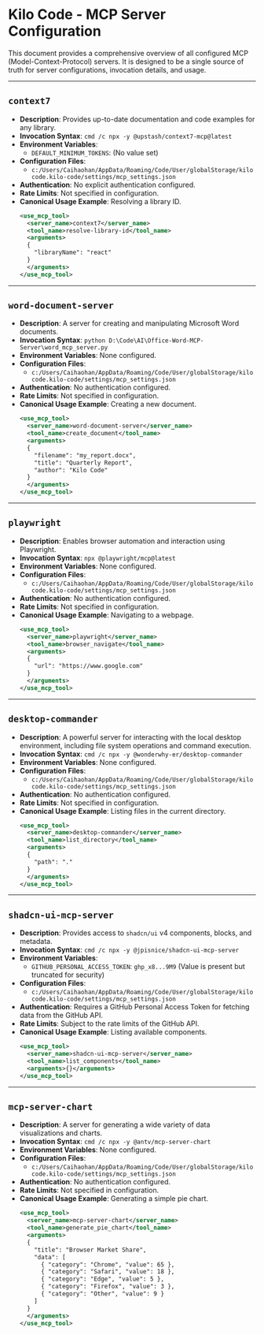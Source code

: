 # Kilo Code - MCP Server Configuration

This document provides a comprehensive overview of all configured MCP (Model-Context-Protocol) servers. It is designed to be a single source of truth for server configurations, invocation details, and usage.

---

## `context7`

- **Description**: Provides up-to-date documentation and code examples for any library.
- **Invocation Syntax**: `cmd /c npx -y @upstash/context7-mcp@latest`
- **Environment Variables**:
  - `DEFAULT_MINIMUM_TOKENS`: (No value set)
- **Configuration Files**:
  - `c:/Users/Caihaohan/AppData/Roaming/Code/User/globalStorage/kilocode.kilo-code/settings/mcp_settings.json`
- **Authentication**: No explicit authentication configured.
- **Rate Limits**: Not specified in configuration.
- **Canonical Usage Example**: Resolving a library ID.
  ```xml
  <use_mcp_tool>
    <server_name>context7</server_name>
    <tool_name>resolve-library-id</tool_name>
    <arguments>
    {
      "libraryName": "react"
    }
    </arguments>
  </use_mcp_tool>
  ```

---

## `word-document-server`

- **Description**: A server for creating and manipulating Microsoft Word documents.
- **Invocation Syntax**: `python D:\Code\AI\Office-Word-MCP-Server\word_mcp_server.py`
- **Environment Variables**: None configured.
- **Configuration Files**:
  - `c:/Users/Caihaohan/AppData/Roaming/Code/User/globalStorage/kilocode.kilo-code/settings/mcp_settings.json`
- **Authentication**: No authentication configured.
- **Rate Limits**: Not specified in configuration.
- **Canonical Usage Example**: Creating a new document.
  ```xml
  <use_mcp_tool>
    <server_name>word-document-server</server_name>
    <tool_name>create_document</tool_name>
    <arguments>
    {
      "filename": "my_report.docx",
      "title": "Quarterly Report",
      "author": "Kilo Code"
    }
    </arguments>
  </use_mcp_tool>
  ```

---

## `playwright`

- **Description**: Enables browser automation and interaction using Playwright.
- **Invocation Syntax**: `npx @playwright/mcp@latest`
- **Environment Variables**: None configured.
- **Configuration Files**:
  - `c:/Users/Caihaohan/AppData/Roaming/Code/User/globalStorage/kilocode.kilo-code/settings/mcp_settings.json`
- **Authentication**: No authentication configured.
- **Rate Limits**: Not specified in configuration.
- **Canonical Usage Example**: Navigating to a webpage.
  ```xml
  <use_mcp_tool>
    <server_name>playwright</server_name>
    <tool_name>browser_navigate</tool_name>
    <arguments>
    {
      "url": "https://www.google.com"
    }
    </arguments>
  </use_mcp_tool>
  ```

---

## `desktop-commander`

- **Description**: A powerful server for interacting with the local desktop environment, including file system operations and command execution.
- **Invocation Syntax**: `cmd /c npx -y @wonderwhy-er/desktop-commander`
- **Environment Variables**: None configured.
- **Configuration Files**:
  - `c:/Users/Caihaohan/AppData/Roaming/Code/User/globalStorage/kilocode.kilo-code/settings/mcp_settings.json`
- **Authentication**: No authentication configured.
- **Rate Limits**: Not specified in configuration.
- **Canonical Usage Example**: Listing files in the current directory.
  ```xml
  <use_mcp_tool>
    <server_name>desktop-commander</server_name>
    <tool_name>list_directory</tool_name>
    <arguments>
    {
      "path": "."
    }
    </arguments>
  </use_mcp_tool>
  ```

---

## `shadcn-ui-mcp-server`

- **Description**: Provides access to `shadcn/ui` v4 components, blocks, and metadata.
- **Invocation Syntax**: `cmd /c npx -y @jpisnice/shadcn-ui-mcp-server`
- **Environment Variables**:
  - `GITHUB_PERSONAL_ACCESS_TOKEN`: `ghp_x8...9M9` (Value is present but truncated for security)
- **Configuration Files**:
  - `c:/Users/Caihaohan/AppData/Roaming/Code/User/globalStorage/kilocode.kilo-code/settings/mcp_settings.json`
- **Authentication**: Requires a GitHub Personal Access Token for fetching data from the GitHub API.
- **Rate Limits**: Subject to the rate limits of the GitHub API.
- **Canonical Usage Example**: Listing available components.
  ```xml
  <use_mcp_tool>
    <server_name>shadcn-ui-mcp-server</server_name>
    <tool_name>list_components</tool_name>
    <arguments>{}</arguments>
  </use_mcp_tool>
  ```

---

## `mcp-server-chart`

- **Description**: A server for generating a wide variety of data visualizations and charts.
- **Invocation Syntax**: `cmd /c npx -y @antv/mcp-server-chart`
- **Environment Variables**: None configured.
- **Configuration Files**:
  - `c:/Users/Caihaohan/AppData/Roaming/Code/User/globalStorage/kilocode.kilo-code/settings/mcp_settings.json`
- **Authentication**: No authentication configured.
- **Rate Limits**: Not specified in configuration.
- **Canonical Usage Example**: Generating a simple pie chart.
  ```xml
  <use_mcp_tool>
    <server_name>mcp-server-chart</server_name>
    <tool_name>generate_pie_chart</tool_name>
    <arguments>
    {
      "title": "Browser Market Share",
      "data": [
        { "category": "Chrome", "value": 65 },
        { "category": "Safari", "value": 18 },
        { "category": "Edge", "value": 5 },
        { "category": "Firefox", "value": 3 },
        { "category": "Other", "value": 9 }
      ]
    }
    </arguments>
  </use_mcp_tool>